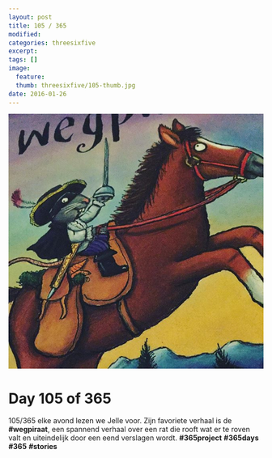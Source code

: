 ```yaml
---
layout: post
title: 105 / 365
modified:
categories: threesixfive
excerpt:
tags: []
image:
  feature: 
  thumb: threesixfive/105-thumb.jpg
date: 2016-01-26
---
```


![105](/images/threesixfive/105.jpg)

# Day 105 of 365

105/365 elke avond lezen we Jelle voor. Zijn favoriete verhaal is de **\#wegpiraat**, een spannend verhaal over een rat die rooft wat er te roven valt en uiteindelijk door een eend verslagen wordt. **\#365project** **\#365days** **\#365** **\#stories** 
